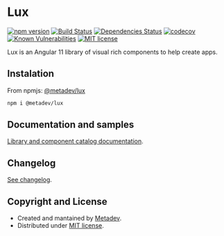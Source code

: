 # Lux

[![npm version](https://badge.fury.io/js/%40metadev%2Flux.svg)](https://badge.fury.io/js/%40metadev%2Flux)
[![Build Status](https://travis-ci.org/metadevpro/lux.svg?branch=devel)](https://travis-ci.org/metadevpro/lux)
[![Dependencies Status](https://david-dm.org/metadevpro/lux/status.svg)](https://david-dm.org/metadevpro/lux)
[![codecov](https://codecov.io/gh/metadevpro/lux/branch/devel/graph/badge.svg)](https://codecov.io/gh/metadevpro/lux)
[![Known Vulnerabilities](https://snyk.io//test/github/metadevpro/lux/badge.svg?targetFile=projects/lux/package.json)](https://snyk.io//test/github/metadevpro/lux?targetFile=projects/lux/package.json)
[![MIT license](http://img.shields.io/badge/license-MIT-brightgreen.svg)](http://opensource.org/licenses/MIT)

Lux is an Angular 11 library of visual rich components to help create apps.

## Instalation

From npmjs: [@metadev/lux](https://www.npmjs.com/package/@metadev/lux)

```bash
npm i @metadev/lux
```

## Documentation and samples

[Library and component catalog documentation](https://metadev-lux.herokuapp.com).

## Changelog

[See changelog](changelog.md).

## Copyright and License

- Created and mantained by [Metadev](https://metadev.pro).
- Distributed under [MIT license](LICENSE).
